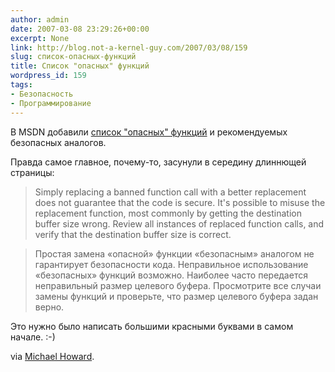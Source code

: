 ```yaml
---
author: admin
date: 2007-03-08 23:29:26+00:00
excerpt: None
link: http://blog.not-a-kernel-guy.com/2007/03/08/159
slug: список-опасных-функций
title: Список "опасных" функций
wordpress_id: 159
tags:
- Безопасность
- Программирование
---
```


В MSDN добавили [список "опасных" функций](http://msdn2.microsoft.com/en-us/library/bb288454.aspx) и рекомендуемых безопасных аналогов. 

Правда самое главное, почему-то, засунули в середину длиннющей страницы:

> Simply replacing a banned function call with a better replacement does not guarantee that the code is secure. It's possible to misuse the replacement function, most commonly by getting the destination buffer size wrong.
Review all instances of replaced function calls, and verify that the destination buffer size is correct.

> Простая замена «опасной» функции «безопасным» аналогом не гарантирует безопасности кода. Неправильное использование «безопасных»  функций возможно. Наиболее часто передается неправильный размер целевого буфера. Просмотрите все случаи замены функций и проверьте, что размер целевого буфера задан верно.

Это нужно было написать большими красными буквами в самом начале. :-)

via [Michael Howard](http://blogs.msdn.com/michael_howard/archive/2007/03/08/list-of-banned-apis-now-available.aspx).
